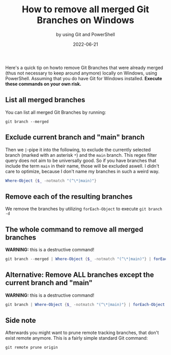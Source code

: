 ﻿---
aliases:
    - git-on-windows-remove-all-merged-branches
slug: Git-on-Windows-remove-all-merged-branches
title: "How to remove all merged Git Branches on Windows"
subtitle: "by using Git and PowerShell"
date: 2022-06-21
contenttags: [git, powershell]
---

Here's a quick tip on howto remove Git Branches that were already merged (thus not necessary to keep around anymore) locally on Windows, using PowerShell. Assuming that you do have Git for Windows installed. **Execute these commands on your own risk.**

## List all merged branches

You can list all merged Git Branches by running:

```git
git branch --merged
```

## Exclude current branch and "main" branch

Then we `|`-pipe it into the following, to exclude the currently selected branch (marked with an asterisk `*`) and the `main` branch. This regex filter query does not aim to be universally good. So if you have branches that include the term `main` in their name, those will be excluded aswell. I didn't care to optimize, because I don't name my branches in such a weird way.

```powershell
Where-Object {$_ -notmatch "(^\*|main)"}
```

## Remove each of the resulting branches

We remove the branches by utilizing `forEach-Object` to execute `git branch -d`

## The whole command to remove all merged branches

**WARNING:** this is a destructive command!

```powershell
git branch --merged | Where-Object {$_ -notmatch "(^\*|main)"} | forEach-Object { & git branch -d $($_.Trim()) }
```

## Alternative: Remove ALL branches except the current branch and "main"

**WARNING:** this is a destructive command!

```powershell
git branch | Where-Object {$_ -notmatch "(^\*|main)"} | forEach-Object { & git branch -D $($_.Trim()) }
```

## Side note

Afterwards you might want to prune remote tracking branches, that don't exist remote anymore. This is a fairly simple standard Git command:

```git
git remote prune origin
```

